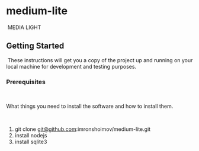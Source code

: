 # medium-lite
​
MEDIA LIGHT
​
## Getting Started
​
These instructions will get you a copy of the project up and running on your local machine for development and testing purposes.
​
### Prerequisites

​

What things you need to install the software and how to install them.

​
1. git clone git@github.com:imronshoimov/medium-lite.git
2. install nodejs
3. install sqlite3